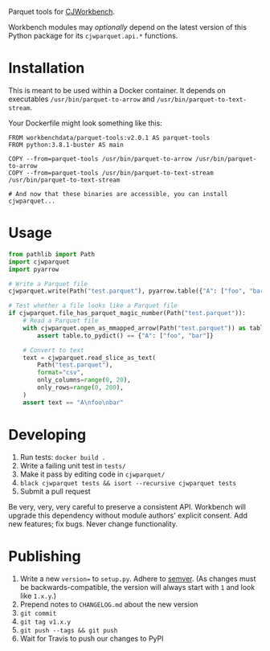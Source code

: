 Parquet tools for [CJWorkbench](https://github.com/CJWorkbench/cjworkbench).

Workbench modules may _optionally_ depend on the latest version of this Python
package for its `cjwparquet.api.*` functions.

Installation
============

This is meant to be used within a Docker container. It depends on executables
`/usr/bin/parquet-to-arrow` and `/usr/bin/parquet-to-text-stream`.

Your Dockerfile might look something like this:

```
FROM workbenchdata/parquet-tools:v2.0.1 AS parquet-tools
FROM python:3.8.1-buster AS main

COPY --from=parquet-tools /usr/bin/parquet-to-arrow /usr/bin/parquet-to-arrow
COPY --from=parquet-tools /usr/bin/parquet-to-text-stream /usr/bin/parquet-to-text-stream

# And now that these binaries are accessible, you can install cjwparquet...
```

Usage
=====

```python
from pathlib import Path
import cjwparquet
import pyarrow

# Write a Parquet file
cjwparquet.write(Path("test.parquet"), pyarrow.table({"A": ["foo", "bar"]}))

# Test whether a file looks like a Parquet file
if cjwparquet.file_has_parquet_magic_number(Path("test.parquet")):
    # Read a Parquet file
    with cjwparquet.open_as_mmapped_arrow(Path("test.parquet")) as table:
        assert table.to_pydict() == {"A": ["foo", "bar"]}

    # Convert to text
    text = cjwparquet.read_slice_as_text(
        Path("test.parquet"),
        format="csv",
        only_columns=range(0, 20),
        only_rows=range(0, 200),
    )
    assert text == "A\nfoo\nbar"
```


Developing
==========

1. Run tests: `docker build .`
2. Write a failing unit test in `tests/`
3. Make it pass by editing code in `cjwparquet/`
4. `black cjwparquet tests && isort --recursive cjwparquet tests`
5. Submit a pull request

Be very, very, very careful to preserve a consistent API. Workbench will
upgrade this dependency without module authors' explicit consent. Add new
features; fix bugs. Never change functionality.


Publishing
==========

1. Write a new `version=` to `setup.py`. Adhere to
   [semver](https://semver.org). (As changes must be backwards-compatible,
   the version will always start with `1` and look like `1.x.y`.)
2. Prepend notes to `CHANGELOG.md` about the new version
3. `git commit`
4. `git tag v1.x.y`
5. `git push --tags && git push`
6. Wait for Travis to push our changes to PyPI
